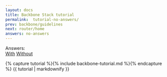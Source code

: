 ```yaml
---
layout: docs
title: Backbone Stack tutorial
permalink:  tutorial-no-answers/
prev: backbone/guidelines
next: router/home
answers: no-answers
---
```


<div class="tutorial-version text-right">
    <label>Answers:</label>
    <div class="btn-group">
      <a href="/docs/backbone/tutorial" class="btn btn-primary">With</a>
      <a href="/docs/backbone/tutorial-no-answers" class="btn btn-primary active">Without</a>
    </div>
</div>

{% capture tutorial %}{% include backbone-tutorial.md %}{% endcapture %}
{{ tutorial | markdownify }}
